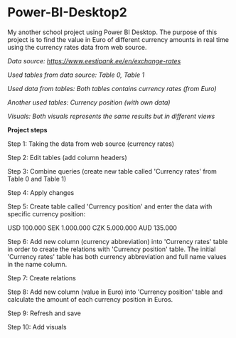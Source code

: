 # Power-BI-Desktop2

My another school project using Power BI Desktop. The purpose of this project is to find the value in Euro of different currency amounts in real time using the currency rates data from web source.

<i>Data source: https://www.eestipank.ee/en/exchange-rates

Used tables from data source: Table 0, Table 1

Used data from tables: Both tables contains currency rates (from Euro)

Another used tables: Currency position (with own data)

Visuals: Both visuals represents the same results but in different views</i>

<b>Project steps</b>

Step 1: 
Taking the data from web source (currency rates)

Step 2:
Edit tables (add column headers)

Step 3: 
Combine queries (create new table called 'Currency rates' from Table 0 and Table 1)

Step 4:
Apply changes

Step 5:
Create table called 'Currency position' and enter the data with specific currency position:

USD 100.000
SEK 1.000.000
CZK 5.000.000
AUD 135.000

Step 6:
Add new column (currency abbreviation) into 'Currency rates' table in order to create the relations with 'Currency position' table. The initial 'Currency rates' table has both currency abbreviation and full name values in the name column.

Step 7:
Create relations

Step 8: 
Add new column (value in Euro) into 'Currency position' table and calculate the amount of each currency position in Euros.

Step 9:
Refresh and save

Step 10: 
Add visuals
